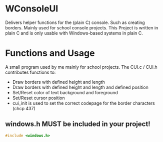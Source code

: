 # WConsoleUI
Delivers helper functions for the (plain C) console. Such as creating borders. Mainly used for school console projects.
This Project is written in plain C and is only usable with Windows-based systems in plain C.

# Functions and Usage
A small program used by me mainly for school projects.
The CUI.c / CUI.h contributes functions to:
  - Draw borders with defined height and length
  - Draw borders with defined height and length and defined position
  - Set/Reset color of text background and foreground
  - Set/Reset cursor position
  - cui_init is used to set the correct codepage for the border characters (chcp 437)

## windows.h MUST be included in your project!
```C
#include <windows.h>
```

